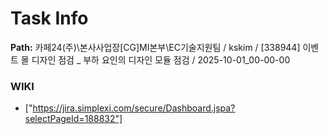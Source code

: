 # Task Info

**Path:** 카페24(주)\본사사업장\[CG]MI본부\EC기술지원팀 / kskim / [338944] 이벤트 몰 디자인 점검 _ 부하 요인의 디자인 모듈 점검 / 2025-10-01_00-00-00

### WIKI
- ["https://jira.simplexi.com/secure/Dashboard.jspa?selectPageId=188832"]

